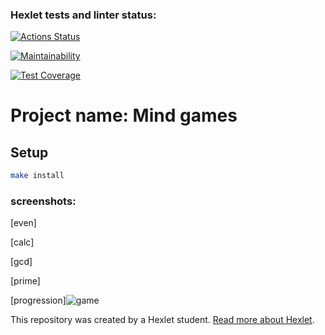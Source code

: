 ### Hexlet tests and linter status:
[![Actions Status](https://github.com/Slevin0087/frontend-project-44/actions/workflows/hexlet-check.yml/badge.svg)](https://github.com/Slevin0087/frontend-project-44/actions)

[![Maintainability](https://api.codeclimate.com/v1/badges/53d6bbfefd40dd0ce4b5/maintainability)](https://codeclimate.com/github/Slevin0087/frontend-project-44/maintainability)

[![Test Coverage](https://api.codeclimate.com/v1/badges/53d6bbfefd40dd0ce4b5/test_coverage)](https://codeclimate.com/github/Slevin0087/frontend-project-44/test_coverage)

# Project name: Mind games

## Setup

```bash
make install
```

### screenshots:

[even]

[calc]

[gcd]

[prime]

[progression]<img src="./screens/progression.png" alt='game'>

This repository was created by a Hexlet student. [Read more about Hexlet](https://hexlet.io/?utm_source=github&utm_medium=link&utm_campaign=nodejs-package).